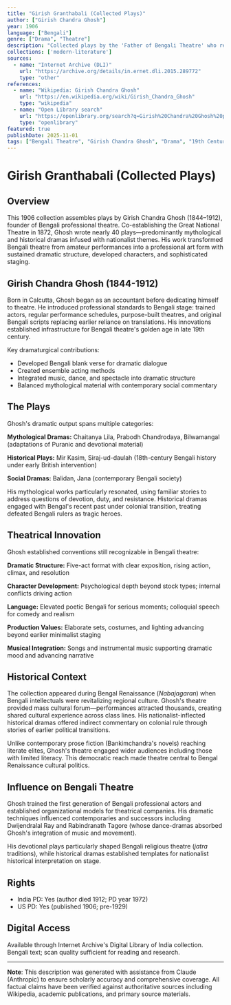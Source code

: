 ```yaml
---
title: "Girish Granthabali (Collected Plays)"
author: ["Girish Chandra Ghosh"]
year: 1906
language: ["Bengali"]
genre: ["Drama", "Theatre"]
description: "Collected plays by the 'Father of Bengali Theatre' who revolutionized Bengali stage by introducing professional theatre, writing nearly 40 plays combining mythological themes with nationalist sentiment, and establishing dramatic conventions that shaped modern Bengali drama from 1872 onwards."
collections: ['modern-literature']
sources:
  - name: "Internet Archive (DLI)"
    url: "https://archive.org/details/in.ernet.dli.2015.289772"
    type: "other"
references:
  - name: "Wikipedia: Girish Chandra Ghosh"
    url: "https://en.wikipedia.org/wiki/Girish_Chandra_Ghosh"
    type: "wikipedia"
  - name: "Open Library search"
    url: "https://openlibrary.org/search?q=Girish%20Chandra%20Ghosh%20plays"
    type: "openlibrary"
featured: true
publishDate: 2025-11-01
tags: ["Bengali Theatre", "Girish Chandra Ghosh", "Drama", "19th Century", "Bengal Renaissance", "Professional Theatre"]
---
```


# Girish Granthabali (Collected Plays)

## Overview

This 1906 collection assembles plays by Girish Chandra Ghosh (1844–1912), founder of Bengali professional theatre. Co-establishing the Great National Theatre in 1872, Ghosh wrote nearly 40 plays—predominantly mythological and historical dramas infused with nationalist themes. His work transformed Bengali theatre from amateur performances into a professional art form with sustained dramatic structure, developed characters, and sophisticated staging.

## Girish Chandra Ghosh (1844-1912)

Born in Calcutta, Ghosh began as an accountant before dedicating himself to theatre. He introduced professional standards to Bengali stage: trained actors, regular performance schedules, purpose-built theatres, and original Bengali scripts replacing earlier reliance on translations. His innovations established infrastructure for Bengali theatre's golden age in late 19th century.

Key dramaturgical contributions:
- Developed Bengali blank verse for dramatic dialogue
- Created ensemble acting methods
- Integrated music, dance, and spectacle into dramatic structure
- Balanced mythological material with contemporary social commentary

## The Plays

Ghosh's dramatic output spans multiple categories:

**Mythological Dramas:** Chaitanya Lila, Prabodh Chandrodaya, Bilwamangal (adaptations of Puranic and devotional material)

**Historical Plays:** Mir Kasim, Siraj-ud-daulah (18th-century Bengali history under early British intervention)

**Social Dramas:** Balidan, Jana (contemporary Bengali society)

His mythological works particularly resonated, using familiar stories to address questions of devotion, duty, and resistance. Historical dramas engaged with Bengal's recent past under colonial transition, treating defeated Bengali rulers as tragic heroes.

## Theatrical Innovation

Ghosh established conventions still recognizable in Bengali theatre:

**Dramatic Structure:** Five-act format with clear exposition, rising action, climax, and resolution

**Character Development:** Psychological depth beyond stock types; internal conflicts driving action

**Language:** Elevated poetic Bengali for serious moments; colloquial speech for comedy and realism

**Production Values:** Elaborate sets, costumes, and lighting advancing beyond earlier minimalist staging

**Musical Integration:** Songs and instrumental music supporting dramatic mood and advancing narrative

## Historical Context

The collection appeared during Bengal Renaissance (*Nabajagaran*) when Bengali intellectuals were revitalizing regional culture. Ghosh's theatre provided mass cultural forum—performances attracted thousands, creating shared cultural experience across class lines. His nationalist-inflected historical dramas offered indirect commentary on colonial rule through stories of earlier political transitions.

Unlike contemporary prose fiction (Bankimchandra's novels) reaching literate elites, Ghosh's theatre engaged wider audiences including those with limited literacy. This democratic reach made theatre central to Bengal Renaissance cultural politics.

## Influence on Bengali Theatre

Ghosh trained the first generation of Bengali professional actors and established organizational models for theatrical companies. His dramatic techniques influenced contemporaries and successors including Dwijendralal Ray and Rabindranath Tagore (whose dance-dramas absorbed Ghosh's integration of music and movement).

His devotional plays particularly shaped Bengali religious theatre (*jatra* traditions), while historical dramas established templates for nationalist historical interpretation on stage.

## Rights

- India PD: Yes (author died 1912; PD year 1972)
- US PD: Yes (published 1906; pre-1929)

## Digital Access

Available through Internet Archive's Digital Library of India collection. Bengali text; scan quality sufficient for reading and research.

---

**Note**: This description was generated with assistance from Claude (Anthropic) to ensure scholarly accuracy and comprehensive coverage. All factual claims have been verified against authoritative sources including Wikipedia, academic publications, and primary source materials.
